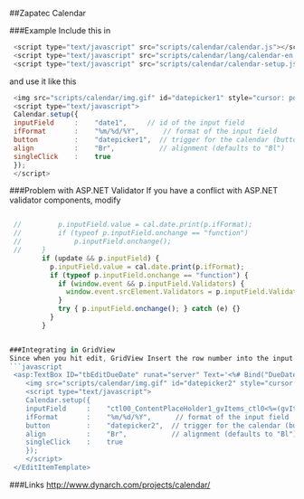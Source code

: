 
##Zapatec Calendar

###Example
Include this in <head>
```javascript
 <script type="text/javascript" src="scripts/calendar/calendar.js"></script>
 <script type="text/javascript" src="scripts/calendar/lang/calendar-en.js"></script>
 <script type="text/javascript" src="scripts/calendar/calendar-setup.js"></script>
 ```
and use it like this
```javascript
 <img src="scripts/calendar/img.gif" id="datepicker1" style="cursor: pointer;"  />
 <script type="text/javascript">
 Calendar.setup({
 inputField     :    "date1",     // id of the input field
 ifFormat       :    "%m/%d/%Y",      // format of the input field
 button         :    "datepicker1",  // trigger for the calendar (button ID)
 align          :    "Br",           // alignment (defaults to "Bl")
 singleClick    :    true
 });
 </script>
 ```

###Problem with ASP.NET Validator
If you have a conflict with ASP.NET validator components, modify
```javascript
 ```
```javascript
 //			p.inputField.value = cal.date.print(p.ifFormat);
 //			if (typeof p.inputField.onchange == "function")
 //				p.inputField.onchange();
 //		}
        if (update && p.inputField) {
          p.inputField.value = cal.date.print(p.ifFormat);
          if (typeof p.inputField.onchange == "function") {
            if (window.event && p.inputField.Validators) {
              window.event.srcElement.Validators = p.inputField.Validators;
            }
            try { p.inputField.onchange(); } catch (e) {}
          }
        }


###Integrating in GridView
Since when you hit edit, GridView Insert the row number into the input box's id, so you have to generate the part of JavaScript.
```javascript
 <asp:TextBox ID="tbEditDueDate" runat="server" Text='<%# Bind("DueDate", "{0:MM/dd/yyyy}") %>' Width="79px"></asp:TextBox>
 	<img src="scripts/calendar/img.gif" id="datepicker2" style="cursor: pointer;"  />
 	<script type="text/javascript">
 	Calendar.setup({
 	inputField     :    "ctl00_ContentPlaceHolder1_gvItems_ctl0<%=(gvItems.EditIndex+2).ToString() %>_tbEditDueDate",
 	ifFormat       :    "%m/%d/%Y",      // format of the input field
 	button         :    "datepicker2",  // trigger for the calendar (button ID)
 	align          :    "Br",           // alignment (defaults to "Bl")
 	singleClick    :    true
 	});
 	</script>
 </EditItemTemplate>
 ```

###Links
http://www.dynarch.com/projects/calendar/




